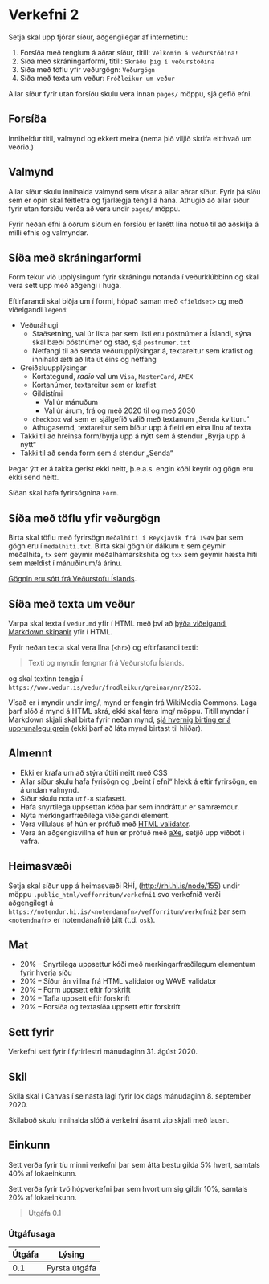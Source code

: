 # Verkefni 2

Setja skal upp fjórar síður, aðgengilegar af internetinu:

1. Forsíða með tenglum á aðrar síður, titill: `Velkomin á veðurstöðina!`
2. Síða með skráningarformi, titill: `Skráðu þig í veðurstöðina`
3. Síða með töflu yfir veðurgögn: `Veðurgögn`
4. Síða með texta um veður: `Fróðleikur um veður`

Allar síður fyrir utan forsíðu skulu vera innan `pages/` möppu, sjá gefið efni.

## Forsíða

Inniheldur titil, valmynd og ekkert meira (nema þið viljið skrifa eitthvað um veðrið.)

## Valmynd

Allar síður skulu innihalda valmynd sem vísar á allar aðrar síður. Fyrir þá síðu sem er opin skal feitletra og fjarlægja tengil á hana. Athugið að allar síður fyrir utan forsíðu verða að vera undir `pages/` möppu.

Fyrir neðan efni á öðrum síðum en forsíðu er lárétt lína notuð til að aðskilja á milli efnis og valmyndar.

## Síða með skráningarformi

Form tekur við upplýsingum fyrir skráningu notanda í veðurklúbbinn og skal vera sett upp með aðgengi í huga.

Eftirfarandi skal biðja um í formi, hópað saman með `<fieldset>` og með viðeigandi `legend`:

* Veðuráhugi
  - Staðsetning, val úr lista þar sem listi eru póstnúmer á Íslandi, sýna skal bæði póstnúmer og stað, sjá `postnumer.txt`
  - Netfangi til að senda veðurupplýsingar á, textareitur sem krafist og innihald ætti að líta út eins og netfang
* Greiðsluupplýsingar
  - Kortategund, _radio_ val um `Visa`, `MasterCard`, `AMEX`
  - Kortanúmer, textareitur sem er krafist
  - Gildistími
    + Val úr mánuðum
    + Val úr árum, frá og með 2020 til og með 2030
  - `checkbox` val sem er sjálgefið valið með textanum „Senda kvittun.“
  - Athugasemd, textareitur sem bíður upp á fleiri en eina línu af texta
* Takki til að hreinsa form/byrja upp á nýtt sem á stendur „Byrja upp á nýtt“
* Takki til að senda form sem á stendur „Senda“

Þegar ýtt er á takka gerist ekki neitt, þ.e.a.s. engin kóði keyrir og gögn eru ekki send neitt.

Síðan skal hafa fyrirsögnina `Form`.

## Síða með töflu yfir veðurgögn

Birta skal töflu með fyrirsögn `Meðalhiti í Reykjavík frá 1949` þar sem gögn eru í `medalhiti.txt`. Birta skal gögn úr dálkum `t` sem geymir meðalhita, `tx` sem geymir meðalhámarskshita og `txx` sem geymir hæsta hiti sem mældist í mánuðinum/á árinu.

[Gögnin eru sótt frá Veðurstofu Íslands](https://www.vedur.is/vedur/vedurfar/medaltalstoflur/).

## Síða með texta um veður

Varpa skal texta í `vedur.md` yfir í HTML með því að [þýða viðeigandi Markdown skipanir](https://daringfireball.net/projects/markdown/syntax) yfir í HTML.

Fyrir neðan texta skal vera lína (`<hr>`) og eftirfarandi texti:

> Texti og myndir fengnar frá Veðurstofu Íslands.

og skal textinn tengja í `https://www.vedur.is/vedur/frodleikur/greinar/nr/2532`.

Vísað er í myndir undir img/, mynd er fengin frá WikiMedia Commons. Laga þarf slóð á mynd á HTML skrá, ekki skal færa img/ möppu. Titill myndar í Markdown skjali skal birta fyrir neðan mynd, [sjá hvernig birting er á upprunalegu grein](https://www.vedur.is/vedur/frodleikur/greinar/nr/2532) (ekki þarf að láta mynd birtast til hliðar).

## Almennt

* Ekki er krafa um að stýra útliti neitt með CSS
* Allar síður skulu hafa fyrisögn og „beint í efni“ hlekk á eftir fyrirsögn, en á undan valmynd.
* Síður skulu nota `utf-8` stafasett.
* Hafa snyrtilega uppsettan kóða þar sem inndráttur er samræmdur.
* Nýta merkingarfræðilega viðeigandi element.
* Vera villulaus ef hún er prófuð með [HTML validator](https://validator.w3.org/).
* Vera án aðgengisvillna ef hún er prófuð með [aXe](https://www.deque.com/axe/), setjið upp viðbót í vafra.

## Heimasvæði

Setja skal síður upp á heimasvæði RHÍ, (http://rhi.hi.is/node/155) undir möppu `.public_html/vefforritun/verkefni1` svo verkefnið verði aðgengilegt á `https://notendur.hi.is/<notendanafn>/vefforritun/verkefni2` þar sem `<notendnafn>` er notendanafnið þitt (t.d. `osk`).

## Mat

* 20% – Snyrtilega uppsettur kóði með merkingarfræðilegum elementum fyrir hverja síðu
* 20% – Síður án villna frá HTML validator og WAVE validator
* 20% – Form uppsett eftir forskrift
* 20% – Tafla uppsett eftir forskrift
* 20% – Forsíða og textasíða uppsett eftir forskrift

## Sett fyrir

Verkefni sett fyrir í fyrirlestri mánudaginn 31. ágúst 2020.

## Skil

Skila skal í Canvas í seinasta lagi fyrir lok dags mánudaginn 8. september 2020.

Skilaboð skulu innihalda slóð á verkefni ásamt zip skjali með lausn.

## Einkunn

Sett verða fyrir tíu minni verkefni þar sem átta bestu gilda 5% hvert, samtals 40% af lokaeinkunn.

Sett verða fyrir tvö hópverkefni þar sem hvort um sig gildir 10%, samtals 20% af lokaeinkunn.

> Útgáfa 0.1

### Útgáfusaga

| Útgáfa | Lýsing                              |
|--------|-------------------------------------|
| 0.1    | Fyrsta útgáfa                       |